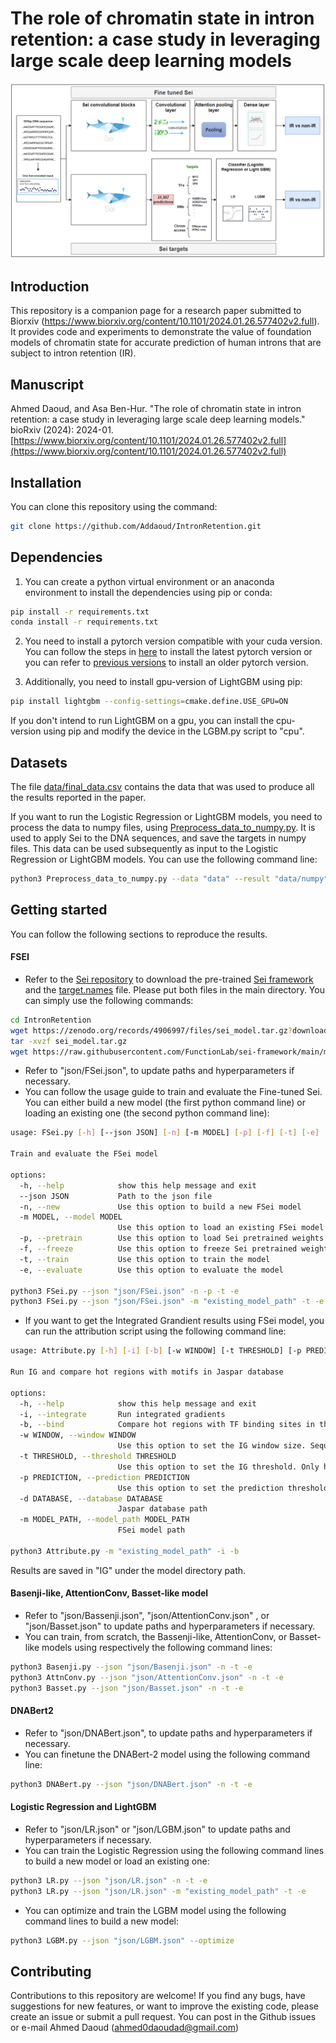 # The role of chromatin state in intron retention: a case study in leveraging large scale deep learning models

<img src="https://github.com/Addaoud/IntronRetention/blob/main/model.PNG" width="640">

## Introduction
This repository is a companion page for a research paper submitted to Biorxiv (https://www.biorxiv.org/content/10.1101/2024.01.26.577402v2.full). It provides code and experiments to demonstrate the value of foundation models of chromatin state for accurate prediction of human introns that are subject to intron retention (IR).

## Manuscript
Ahmed Daoud, and Asa Ben-Hur. "The role of chromatin state in intron retention: a case study in leveraging large scale deep learning models." bioRxiv (2024): 2024-01. [https://www.biorxiv.org/content/10.1101/2024.01.26.577402v2.full](https://www.biorxiv.org/content/10.1101/2024.01.26.577402v2.full)

## Installation
You can clone this repository using the command:
```bash
git clone https://github.com/Addaoud/IntronRetention.git
```

## Dependencies
1) You can create a python virtual environment or an anaconda environment to install the dependencies using pip or conda:
```bash
pip install -r requirements.txt
conda install -r requirements.txt
```
2) You need to install a pytorch version compatible with your cuda version. You can follow the steps in [here](https://pytorch.org/) to install the latest pytorch version or you can refer to [previous versions](https://pytorch.org/get-started/previous-versions/) to install an older pytorch version. 

3) Additionally, you need to install gpu-version of LightGBM using pip:
```bash
pip install lightgbm --config-settings=cmake.define.USE_GPU=ON
```
If you don't intend to run LightGBM on a gpu, you can install the cpu-version using pip and modify the device in the LGBM.py script to "cpu".

## Datasets
The file [data/final_data.csv](https://github.com/Addaoud/IntronRetention/blob/main/data/final_data.csv) contains the data that was used to produce all the results reported in the paper. 

If you want to run the Logistic Regression or LightGBM models, you need to process the data to numpy files, using [Preprocess_data_to_numpy.py](https://github.com/Addaoud/IntronRetention/blob/main/Preprocess_data_to_numpy.py). It is used to apply Sei to the DNA sequences, and save the targets in numpy files. This data can be used subsequently as input to the Logistic Regression or LightGBM models. You can use the following command line:
```bash
python3 Preprocess_data_to_numpy.py --data "data" --result "data/numpy"
```

## Getting started
You can follow the following sections to reproduce the results.

#### FSEI
  * Refer to the [Sei repository](https://github.com/FunctionLab/sei-framework) to download the pre-trained [Sei framework](https://zenodo.org/records/4906997) and the [target.names](https://github.com/FunctionLab/sei-framework/blob/main/model/target.names) file. Please put both files in the main directory. You can simply use the following commands:
```bash
cd IntronRetention
wget https://zenodo.org/records/4906997/files/sei_model.tar.gz?download=1 .
tar -xvzf sei_model.tar.gz 
wget https://raw.githubusercontent.com/FunctionLab/sei-framework/main/model/target.names .
```
  * Refer to "json/FSei.json", to update paths and hyperparameters if necessary.
  * You can follow the usage guide to train and evaluate the Fine-tuned Sei. You can either build a new model (the first python command line) or loading an existing one (the second python command line):
```bash
usage: FSei.py [-h] [--json JSON] [-n] [-m MODEL] [-p] [-f] [-t] [-e]

Train and evaluate the FSei model

options:
  -h, --help            show this help message and exit
  --json JSON           Path to the json file
  -n, --new             Use this option to build a new FSei model
  -m MODEL, --model MODEL
                        Use this option to load an existing FSei model from model_path
  -p, --pretrain        Use this option to load Sei pretrained weights
  -f, --freeze          Use this option to freeze Sei pretrained weights. This option should be used with -p
  -t, --train           Use this option to train the model
  -e, --evaluate        Use this option to evaluate the model

python3 FSei.py --json "json/FSei.json" -n -p -t -e
python3 FSei.py --json "json/FSei.json" -m "existing_model_path" -t -e
```
  
  * If you want to get the Integrated Grandient results using FSei model, you can run the attribution script using the following command line:
```bash
usage: Attribute.py [-h] [-i] [-b] [-w WINDOW] [-t THRESHOLD] [-p PREDICTION] [-d DATABASE] [-m MODEL_PATH]

Run IG and compare hot regions with motifs in Jaspar database

options:
  -h, --help            show this help message and exit
  -i, --integrate       Run integrated gradients
  -b, --bind            Compare hot regions with TF binding sites in the database
  -w WINDOW, --window WINDOW
                        Use this option to set the IG window size. Sequences of length IG window size centered around hot spots will be compared with TFs motifs.
  -t THRESHOLD, --threshold THRESHOLD
                        Use this option to set the IG threshold. Only hot spots above this threshold will be selected to be compared with TFs motifs.
  -p PREDICTION, --prediction PREDICTION
                        Use this option to set the prediction threshold. Only sequences correctly predicted above this threshold using the model will be selected
  -d DATABASE, --database DATABASE
                        Jaspar database path
  -m MODEL_PATH, --model_path MODEL_PATH
                        FSei model path

python3 Attribute.py -m "existing_model_path" -i -b
```
Results are saved in "IG" under the model directory path.

#### Basenji-like, AttentionConv, Basset-like model
  * Refer to "json/Bassenji.json", "json/AttentionConv.json" , or "json/Basset.json" to update paths and hyperparameters if necessary.
  * You can train, from scratch, the Bassenji-like, AttentionConv, or Basset-like models using respectively the following command lines:
```bash
python3 Basenji.py --json "json/Basenji.json" -n -t -e
python3 AttnConv.py --json "json/AttentionConv.json" -n -t -e
python3 Basset.py --json "json/Basset.json" -n -t -e
```

#### DNABert2
  * Refer to "json/DNABert.json", to update paths and hyperparameters if necessary.
  * You can finetune the DNABert-2 model using the following command line:
```bash
python3 DNABert.py --json "json/DNABert.json" -n -t -e
```

#### Logistic Regression and LightGBM
  * Refer to "json/LR.json" or "json/LGBM.json" to update paths and hyperparameters if necessary.
  * You can train the Logistic Regression using the following command lines to build a new model or load an existing one:
```bash
python3 LR.py --json "json/LR.json" -n -t -e
python3 LR.py --json "json/LR.json" -m "existing_model_path" -t -e
```
  * You can optimize and train the LGBM model using the following command lines to build a new model:
```bash
python3 LGBM.py --json "json/LGBM.json" --optimize
```

## Contributing
Contributions to this repository are welcome! If you find any bugs, have suggestions for new features, or want to improve the existing code, please create an issue or submit a pull request. You can post in the Github issues or e-mail Ahmed Daoud (ahmed0daoudad@gmail.com)